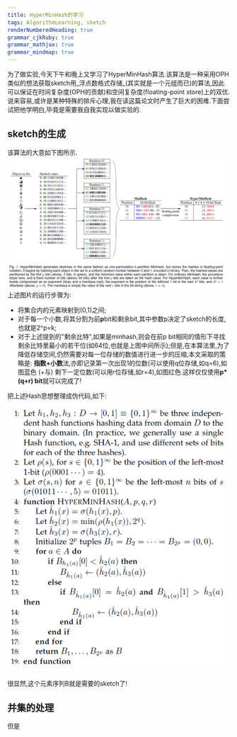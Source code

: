 ```yaml
---
title: HyperMinHash的学习 
tags: AlgorithmLearning, sketch
renderNumberedHeading: true
grammar_cjkRuby: true
grammar_mathjax: true
grammar_mindmap: true
---
```

为了做实验,今天下午和晚上又学习了HyperMinHash算法.该算法是一种采用OPH类似的想法获取sketch用_浮点数格式存储_(其实就是一个元组而已)的算法,因此可以保证在时间复杂度(OPH的贡献)和空间复杂度(floating-point store)上的双优.说来容易,或许是某种特殊的排斥心理,我在读这篇论文时产生了巨大的困难.下面尝试把他学明白,毕竟是需要我自我实现以做实验的.
## sketch的生成

该算法的大意如下图所示.
![enter description here](https://raw.githubusercontent.com/liangzid/LittleBook/master/小书匠/1575895437488.png)
上述图片的运行步骤为:
* 将集合内的元素映射到(0,1)之间;
* 对于每一个小数,将其分割为前**p**bit和剩余bit,其中参数p决定了sketch的长度,也就是2^p=k;
* 对于上述提到的"剩余比特",如果是minhash,则会在前p bit相同的情形下寻找剩余比特里最小的若干位(如64位,也就是上图中间所示);但是,在本算法里,为了降低存储空间,仍然需要对每一位存储的数值进行进一步的压缩,本文采取的策略是: **指数+小数**法,亦即记录第一次出现1的位数(可以使用q位存储,如q=6),如图蓝色 (+与) 剩下一定位数(可以用r位存储,如r=4),如图红色.这样仅仅使用**p*(q+r) bit**就可以完成了!

把上述Hash思想整理成伪代码,如下:

![enter description here](https://raw.githubusercontent.com/liangzid/LittleBook/master/小书匠/1575897017761.png)

很显然,这个元素序列B就是需要的sketch了!

## 并集的处理
但是